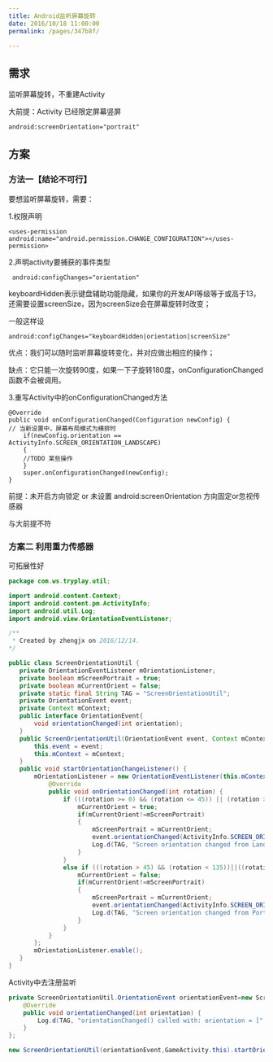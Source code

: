 ```yaml
---
title: Android监听屏幕旋转
date: 2016/10/18 11:00:00
permalink: /pages/347b8f/

---
```


## 需求

监听屏幕旋转，不重建Activity

大前提：Activity 已经限定屏幕竖屏

```xml
android:screenOrientation="portrait"
```
<!--more-->
## 方案

### 方法一【结论不可行】

要想监听屏幕旋转，需要：

1.权限声明

	<uses-permission android:name="android.permission.CHANGE_CONFIGURATION"></uses-permission>

2.声明activity要捕获的事件类型

	 android:configChanges="orientation"
	 

keyboardHidden表示键盘辅助功能隐藏，如果你的开发API等级等于或高于13，还需要设置screenSize，因为screenSize会在屏幕旋转时改变；

一般这样设

	android:configChanges="keyboardHidden|orientation|screenSize"

优点：我们可以随时监听屏幕旋转变化，并对应做出相应的操作；

缺点：它只能一次旋转90度，如果一下子旋转180度，onConfigurationChanged函数不会被调用。

3.重写Activity中的onConfigurationChanged方法

	@Override
	public void onConfigurationChanged(Configuration newConfig) {
	// 当新设置中，屏幕布局模式为横排时
		if(newConfig.orientation == ActivityInfo.SCREEN_ORIENTATION_LANDSCAPE)
		{
		//TODO 某些操作 
		}
		super.onConfigurationChanged(newConfig);
	}
	


前提：未开启方向锁定 or 未设置 android:screenOrientation 方向固定or忽视传感器

与大前提不符

### 方案二 利用重力传感器

可拓展性好

```java
package com.ws.tryplay.util;

import android.content.Context;
import android.content.pm.ActivityInfo;
import android.util.Log;
import android.view.OrientationEventListener;

/**
 * Created by zhengjx on 2016/12/14.
*/

public class ScreenOrientationUtil {
   private OrientationEventListener mOrientationListener;
   private boolean mScreenPortrait = true;
   private boolean mCurrentOrient = false;
   private static final String TAG = "ScreenOrientationUtil";
   private OrientationEvent event;
   private Context mContext;
   public interface OrientationEvent{
       void orientationChanged(int orientation);
   }
   public ScreenOrientationUtil(OrientationEvent event, Context mContext) {
       this.event = event;
       this.mContext = mContext;
   }
   public void startOrientationChangeListener() {
       mOrientationListener = new OrientationEventListener(this.mContext) {
           @Override
           public void onOrientationChanged(int rotation) {
               if (((rotation >= 0) && (rotation <= 45)) || (rotation >= 315)||(rotation>=135)&&(rotation<=225))) {//portrait
                   mCurrentOrient = true;
                   if(mCurrentOrient!=mScreenPortrait)
                   {
                       mScreenPortrait = mCurrentOrient;
                       event.orientationChanged(ActivityInfo.SCREEN_ORIENTATION_PORTRAIT);
                       Log.d(TAG, "Screen orientation changed from Landscape to Portrait!");
                   }
               }
               else if (((rotation > 45) && (rotation < 135))||((rotation>225)&&(rotation<315))) {//landscape
                   mCurrentOrient = false;
                   if(mCurrentOrient!=mScreenPortrait)
                   {
                       mScreenPortrait = mCurrentOrient;
                       event.orientationChanged(ActivityInfo.SCREEN_ORIENTATION_LANDSCAPE);
                       Log.d(TAG, "Screen orientation changed from Portrait to Landscape!");
                   }
               }
           }
       };
       mOrientationListener.enable();
   }
}
```
	


Activity中去注册监听

```java
private ScreenOrientationUtil.OrientationEvent orientationEvent=new ScreenOrientationUtil.OrientationEvent() {
    @Override
    public void orientationChanged(int orientation) {
        Log.d(TAG, "orientationChanged() called with: orientation = [" + orientation + "]");
    }
};

new ScreenOrientationUtil(orientationEvent,GameActivity.this).startOrientationChangeListener();
```



